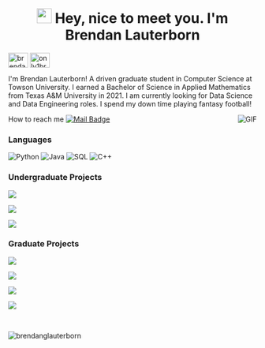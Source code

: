 <h1 align= "center"><img src="https://emojis.slackmojis.com/emojis/images/1531849430/4246/blob-sunglasses.gif?1531849430" width="30"/> Hey, nice to meet you. I'm Brendan Lauterborn</h1>

<p align="left">
<a href="https://linkedin.com/in/brendanlauterborn" target="blank"><img align="center" src="https://raw.githubusercontent.com/rahuldkjain/github-profile-readme-generator/master/src/images/icons/Social/linked-in-alt.svg" alt="brendanlauterborn" height="30" width="40" /></a>
<a href="https://instagram.com/only1brxn" target="blank"><img align="center" src="https://raw.githubusercontent.com/rahuldkjain/github-profile-readme-generator/master/src/images/icons/Social/instagram.svg" alt="only1brxn" height="30" width="40" /></a>
</p>

I'm Brendan Lauterborn! A driven graduate student in Computer Science at Towson University. I earned a Bachelor of Science in Applied Mathematics from Texas A&M University in 2021.
I am currently looking for Data Science and Data Engineering roles. I spend my down time playing fantasy football!

How to reach me [![Mail Badge](https://img.shields.io/badge/-gmail-c14438?style=flat&logo=Gmail&logoColor=white&link=mailto:eryajf@163.com)](mailto:brendan.lauterborn@gmail.com)
<img align="right" alt="GIF" src="https://media.giphy.com/media/3ohzdKvLT1DxFxhZAI/giphy.gif" />

  ### Languages
  ![Python](https://img.shields.io/badge/-Python-000?&logo=Python)
  ![Java](https://img.shields.io/badge/-Java-000?&logo=Java&logoColor=007396)
  ![SQL](https://img.shields.io/badge/-SQL-000?&logo=mysql&logoColor=4479A1)
  ![C++](https://img.shields.io/badge/-C++-000?&logo=c%2b%2b&logoColor=00599C)

  ### Undergraduate Projects
  [![](https://img.shields.io/badge/-Car%20Dealership%20Manager-000)](https://github.com/brendanglauterborn/Car-Dealership-Manager.git)
  
  [![](https://img.shields.io/badge/Effect%20of%20Total%20Expenditures%20per%20Student%20on%20AP%20Exam%20Pass%20Rates-000)](https://github.com/brendanglauterborn/Effect-of-Total-Expenditures-per-Student-on-AP-Exam-Pass-Rates)

  [![](https://img.shields.io/badge/-Arrows%20Impossibility%20Theorem-000)](https://github.com/brendanglauterborn/Arrows-Impossiblity-Theorem)

  ### Graduate Projects
  [![](https://img.shields.io/badge/Real_Estate_Manager-000)](https://github.com/brendanglauterborn/real-estate-manager)
  
  [![](https://img.shields.io/badge/x86--64_Bootloader_Project-000)](https://github.com/curlyLasagna/COSC-519-Project)

  [![](https://img.shields.io/badge/COSC_650_UDP_Stop--and--Wait_Project-000)](https://github.com/brendanglauterborn/COSC-650-UDP-StopAndWait)

  [![](https://img.shields.io/badge/LLM_Load_Balancing_Paper-000)](https://github.com/brendanglauterborn/llm-load-balancing-paper)






<br>




<p align="left"> <img src="https://komarev.com/ghpvc/?username=brendanglauterborn&label=Profile%20views&color=0e75b6&style=flat" alt="brendanglauterborn" /> </p>

